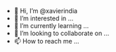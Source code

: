 - 👋 Hi, I’m @xavierindia
- 👀 I’m interested in ...
- 🌱 I’m currently learning ...
- 💞️ I’m looking to collaborate on ...
- 📫 How to reach me ...

<!---
xavierindia/xavierindia is a ✨ special ✨ repository because its `README.md` (this file) appears on your GitHub profile.
You can click the Preview link to take a look at your changes.
--->
